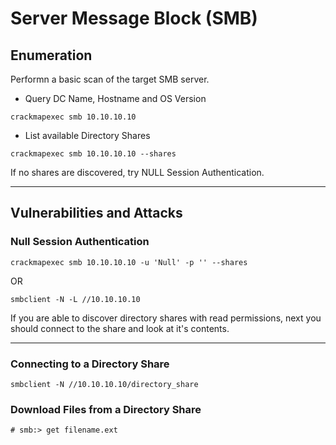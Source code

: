 # Server Message Block (SMB)

## Enumeration
Performn a basic scan of the target SMB server.

- Query DC Name, Hostname and OS Version
```shell
crackmapexec smb 10.10.10.10
```
- List available Directory Shares
```shell
crackmapexec smb 10.10.10.10 --shares
```
If no shares are discovered, try NULL Session Authentication.

---

## Vulnerabilities and Attacks

### Null Session Authentication
```shell
crackmapexec smb 10.10.10.10 -u 'Null' -p '' --shares
```
OR
```shell
smbclient -N -L //10.10.10.10
```

If you are able to discover directory shares with read permissions, next you should connect to the share and look at it's contents. 

---

### Connecting to a Directory Share
```shell
smbclient -N //10.10.10.10/directory_share
```

### Download Files from a Directory Share
```shell
# smb:> get filename.ext
```
